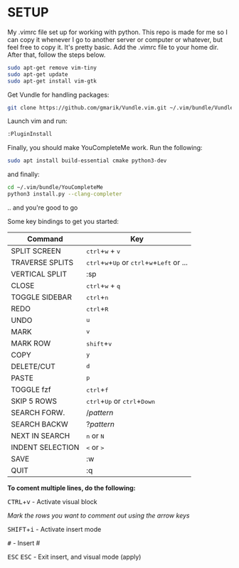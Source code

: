 # SETUP
My .vimrc file set up for working with python. This repo is made for me so I can copy it whenever I go to another server or computer or whatever, but feel free to copy it. It's pretty basic.
Add the .vimrc file to your home dir. After that, follow the steps below.

```bash
sudo apt-get remove vim-tiny
sudo apt-get update
sudo apt-get install vim-gtk
```

Get Vundle for handling packages:

```bash
git clone https://github.com/gmarik/Vundle.vim.git ~/.vim/bundle/Vundle.vim
```

Launch vim and run:

```Bash
:PluginInstall
```

Finally, you should make YouCompleteMe work. Run the following:
```Bash
sudo apt install build-essential cmake python3-dev
```
and finally:

```Bash
cd ~/.vim/bundle/YouCompleteMe
python3 install.py --clang-completer
```

.. and you're good to go

Some key bindings to get you started:

|Command		|Key				|
|-----------------------|-------------------------------|
|SPLIT SCREEN		|<kbd>ctrl</kbd>+<kbd>w</kbd> + <kbd>v</kbd>			|
|TRAVERSE SPLITS	|<kbd>ctrl</kbd>+<kbd>w</kbd>+<kbd>Up</kbd> or <kbd>ctrl</kbd>+<kbd>w</kbd>+<kbd>Left</kbd> or ...|
|VERTICAL SPLIT		|:sp				|
|CLOSE			|<kbd>ctrl</kbd>+<kbd>w</kbd> + <kbd>q</kbd>			|
|TOGGLE SIDEBAR		|<kbd>ctrl</kbd>+<kbd>n</kbd>				|
|REDO			|<kbd>ctrl</kbd>+<kbd>R</kbd>				|
|UNDO			|<kbd>u</kbd>				|
|MARK			|<kbd>v</kbd>				|
|MARK ROW		|<kbd>shift</kbd>+<kbd>v</kbd>			|
|COPY			|<kbd>y</kbd>				|
|DELETE/CUT		|<kbd>d</kbd>				|
|PASTE			|<kbd>p</kbd>				|
|TOGGLE fzf		|<kbd>ctrl</kbd>+<kbd>f</kbd>				|
|SKIP 5 ROWS		|<kbd>ctrl</kbd>+<kbd>Up</kbd> or <kbd>ctrl</kbd>+<kbd>Down</kbd>		|
|SEARCH FORW.  		|/*pattern*			|
|SEARCH BACKW  		|?*pattern*			|
|NEXT IN SEARCH		|<kbd>n</kbd> or <kbd>N</kbd>				|
|INDENT SELECTION	|<kbd><</kbd> or <kbd>></kbd>				|
|SAVE			|:w				|
|QUIT			|:q				|

**To coment multiple lines, do the following:**

<kbd>CTRL</kbd>+<kbd>v</kbd> - Activate visual block

<em>Mark the rows you want to comment out using the arrow keys</em>

<kbd>SHIFT</kbd>+<kbd>i</kbd> - Activate insert mode

<kbd>#</kbd> - Insert #

<kbd>ESC</kbd> <kbd>ESC</kbd> - Exit insert, and visual mode (apply)
